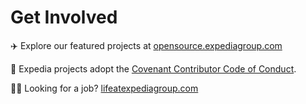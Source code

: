 # Get Involved

:airplane: Explore our featured projects at [opensource.expediagroup.com](http://opensource.expediagroup.com) 

📖 Expedia projects adopt the [Covenant Contributor Code of Conduct](https://github.com/ExpediaGroup/.github/blob/main/CODE-OF-CONDUCT.md).

🧑‍💻 Looking for a job? [lifeatexpediagroup.com](https://lifeatexpediagroup.com)
